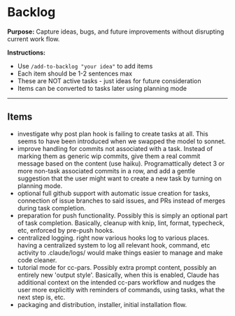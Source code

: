 # Backlog

**Purpose:** Capture ideas, bugs, and future improvements without disrupting current work flow.

**Instructions:**
- Use `/add-to-backlog "your idea"` to add items
- Each item should be 1-2 sentences max
- These are NOT active tasks - just ideas for future consideration
- Items can be converted to tasks later using planning mode

---

## Items

<!-- Items will be added below -->
- investigate why post plan hook is failing to create tasks at all. This seems to have been introduced when we swapped the model to sonnet.
- improve handling for commits not associated with a task. Instead of marking them as generic wip commits, give them a real commit message based on the content (use haiku). Programattically detect 3 or more non-task associated commits in a row, and add a gentle suggestion that the user might want to create a new task by turning on planning mode.
- optional full github support with automatic issue creation for tasks, connection of issue branches to said issues, and PRs instead of merges during task completion.
- preparation for push functionality. Possibly this is simply an optional part of task completion. Basically, cleanup with knip, lint, format, typecheck, etc, enforced by pre-push hooks.
- centralized logging. right now various hooks log to various places. having a centralized system to log all relevant hook, command, etc activity to .claude/logs/ would make things easier to manage and make code cleaner.
- tutorial mode for cc-pars. Possibly extra prompt content, possibly an entirely new 'output style'. Basically, when this is enabled, Claude has additional context on the intended cc-pars workflow and nudges the user more explicitly with reminders of commands, using tasks, what the next step is, etc.
- packaging and distribution, installer, initial installation flow.
